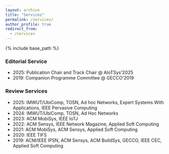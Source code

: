 ```yaml
---
layout: archive
title: "Services"
permalink: /services/
author_profile: true
redirect_from:
  - /services
---
```


{% include base_path %}
### Editorial Service
- 2025: Publication Chair and Track Chair @ AIoTSys'2025
- 2019: Companion Programme Committee @ GECCO’2019

### Review Services
- 2025: IMWUT/UbiComp, TOSN, Ad hoc Networks, Expert Systems With Applications, IEEE Pervasive Computing
- 2024: IMWUT/UbiComp, TOSN, Ad Hoc Networks
- 2023: ACM MobiSys, IEEE IoTJ
- 2022: ACM Sensys, IEEE Network Magazine, Applied Soft Computing
- 2021: ACM MobiSys, ACM Sensys, Applied Soft Computing
- 2020: IEEE TIFS
- 2019: ACM/IEEE IPSN, ACM Sensys, ACM BuildSys, GECCO, IEEE CEC, Applied Soft Computing


